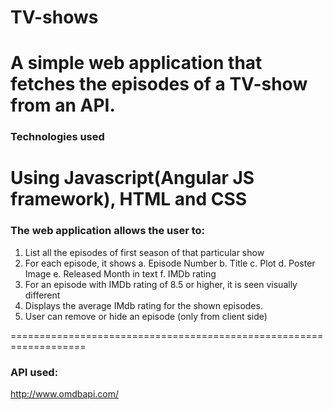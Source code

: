 # TV-shows
A simple web application that fetches the episodes of a TV-show from an API.
=================================================================
### Technologies used
Using Javascript(Angular JS framework), HTML and CSS
=================================================================
### The web application allows the user to:
1. List all the episodes of first season of that particular show
2. For each episode, it shows
  a. Episode Number
  b. Title
  c. Plot
  d. Poster Image
  e. Released Month in text
  f. IMDb rating
3. For an episode with IMDb rating of 8.5 or higher, it is seen visually different
4. Displays the average IMdb rating for the shown episodes.
5. User can remove or hide an episode (only from client side)

===================================================================
### API used:
http://www.omdbapi.com/

  
